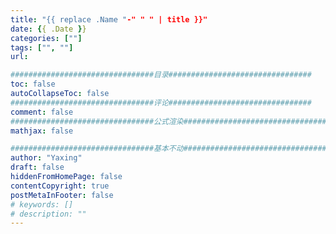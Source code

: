 ```yaml
---
title: "{{ replace .Name "-" " " | title }}"
date: {{ .Date }}
categories: [""]
tags: ["", ""]
url: 

################################目录################################
toc: false
autoCollapseToc: false
################################评论################################
comment: false
################################公式渲染################################
mathjax: false

################################基本不动################################
author: "Yaxing"
draft: false
hiddenFromHomePage: false
contentCopyright: true
postMetaInFooter: false
# keywords: []
# description: ""
---
```


<!--more-->

